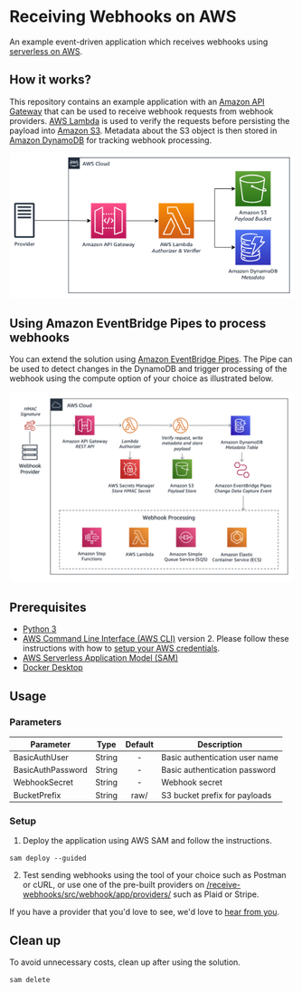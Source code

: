 # Receiving Webhooks on AWS

An example event-driven application which receives webhooks using [serverless on AWS](https://aws.amazon.com/serverless/).

## How it works?

This repository contains an example application with an [Amazon API Gateway](https://aws.amazon.com/api-gateway/) that can be used to receive webhook requests from webhook providers. [AWS Lambda](https://aws.amazon.com/lambda/) is used to verify the requests before persisting the payload into [Amazon S3](https://aws.amazon.com/s3/). Metadata about the S3 object is then stored in [Amazon DynamoDB](https://aws.amazon.com/dynamodb/) for tracking webhook processing. 

![Reference Architecture](images/architecture.png)

## Using Amazon EventBridge Pipes to process webhooks

You can extend the solution using [Amazon EventBridge Pipes](https://docs.aws.amazon.com/eventbridge/latest/userguide/eb-pipes.html). The Pipe can be used to detect changes in the DynamoDB and trigger processing of the webhook using the compute option of your choice as illustrated below.

![Reference Architecture](images/architecture-receive-webhooks.png)

## Prerequisites

- [Python 3](https://www.python.org/downloads/)
- [AWS Command Line Interface (AWS CLI)](https://docs.aws.amazon.com/cli/latest/userguide/install-cliv2.html) version 2. Please follow these instructions with how to [setup your AWS credentials](https://docs.aws.amazon.com/serverless-application-model/latest/developerguide/serverless-getting-started-set-up-credentials.html).
- [AWS Serverless Application Model (SAM)](https://docs.aws.amazon.com/serverless-application-model/latest/developerguide/serverless-getting-started.html)
- [Docker Desktop](https://www.docker.com/products/docker-desktop)

## Usage

### Parameters

| Parameter            |  Type  |  Default  | Description                       |
| -------------------- | :----: | :-------: | --------------------------------- |
| BasicAuthUser        | String | -         | Basic authentication user name    |
| BasicAuthPassword    | String | -         | Basic authentication password     |
| WebhookSecret        | String | -         | Webhook secret                    |
| BucketPrefix         | String | raw/      | S3 bucket prefix for payloads     |

### Setup

1. Deploy the application using AWS SAM and follow the instructions.

```
sam deploy --guided
```

2. Test sending webhooks using the tool of your choice such as Postman or cURL, or use one of the pre-built providers on [/receive-webhooks/src/webhook/app/providers/](/src/webhook/app/providers/) such as Plaid or Stripe.

If you have a provider that you'd love to see, we'd love to [hear from you](https://github.com/aws-samples/webhooks/issues/new).

## Clean up

To avoid unnecessary costs, clean up after using the solution.

```
sam delete
```
